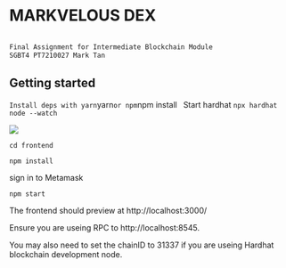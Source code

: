 # MARKVELOUS DEX 

```bash

Final Assignment for Intermediate Blockchain Module 
SGBT4 PT7210027 Mark Tan

```

## Getting started

` Install deps with yarn `yarn` or npm `npm install`
` Start hardhat `npx hardhat node --watch`

![](https://media.giphy.com/media/9l6z9MzXfHX9gKzbvU/giphy.gif)

`cd frontend` 

`npm install`

sign in to Metamask

`npm start`

The frontend should preview at http://localhost:3000/

Ensure you are useing RPC to http://localhost:8545.

You may also need to set the chainID to 31337 if you are useing Hardhat blockchain development node.
